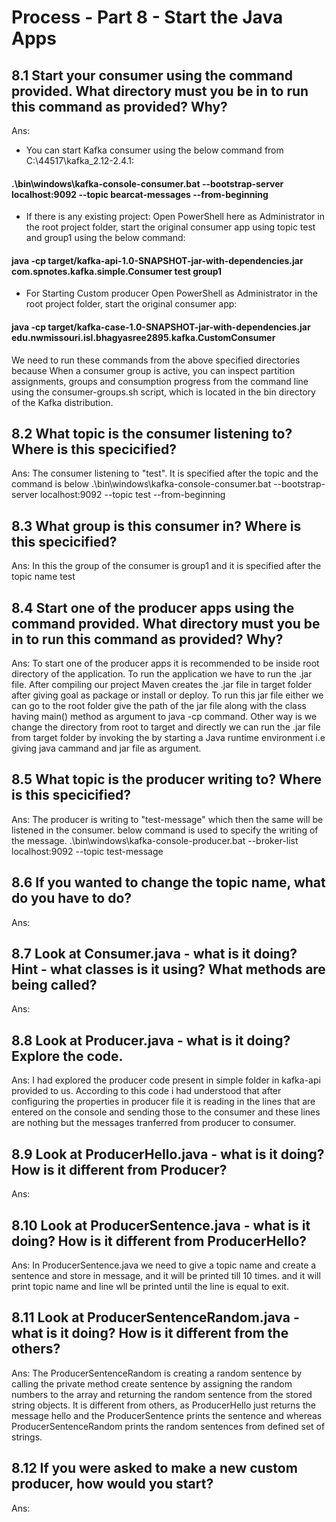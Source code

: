 # Process - Part 8 - Start the Java Apps

## 8.1 Start your consumer using the command provided. What directory must you be in to run this command as provided? Why?

Ans: 
- You can start Kafka consumer using the below command from C:\44517\kafka_2.12-2.4.1:
#### .\bin\windows\kafka-console-consumer.bat --bootstrap-server localhost:9092 --topic bearcat-messages --from-beginning
- If there is any existing project: Open PowerShell here as Administrator in the root project folder, start the original consumer app using topic test and group1 using the below command:
#### java -cp target/kafka-api-1.0-SNAPSHOT-jar-with-dependencies.jar com.spnotes.kafka.simple.Consumer test group1
- For Starting Custom producer Open PowerShell as Administrator in the root project folder, start the original consumer app: 
#### java -cp target/kafka-case-1.0-SNAPSHOT-jar-with-dependencies.jar edu.nwmissouri.isl.bhagyasree2895.kafka.CustomConsumer
We need to run these commands from the above specified directories because When a consumer group is active, you can inspect partition assignments, groups and consumption progress from the command line using the consumer-groups.sh script, which is located in the bin directory of the Kafka distribution.

## 8.2 What topic is the consumer listening to? Where is this specicified?

Ans:
The consumer listening to "test".
It is specified after the topic and the command is below
.\bin\windows\kafka-console-consumer.bat --bootstrap-server localhost:9092 --topic test --from-beginning


## 8.3 What group is this consumer in? Where is this specicified?

Ans: In this the group of the consumer is group1 and it is specified after the topic name test


## 8.4 Start one of the producer apps using the command provided. What directory must you be in to run this command as provided? Why?

Ans: To start one of the producer apps it is recommended to be inside root directory of the application. To run the application we have to run the .jar file. After compiling our project Maven creates the .jar file in target folder after giving goal as package or install or deploy. To run this jar file either we can go to the root folder give the path of the jar file along with the class having main() method as argument to java -cp command. Other way is we change the directory from root to target and directly we can run the .jar file from target folder by invoking the by starting a Java runtime environment i.e giving java cammand and jar file as argument. 


## 8.5 What topic is the producer writing to? Where is this specicified?

Ans: The producer is writing to "test-message" which then the same will be listened in the consumer.
below command is used to specify the writing of the message.
.\bin\windows\kafka-console-producer.bat --broker-list localhost:9092 --topic test-message


## 8.6 If you wanted to change the topic name, what do you have to do? 

Ans: 


## 8.7 Look at Consumer.java - what is it doing? Hint - what classes is it using? What methods are being called?

Ans:


## 8.8 Look at Producer.java - what is it doing? Explore the code.

Ans: I had explored the producer code present in simple folder in kafka-api provided to us. According to this code i had understood that after configuring the properties in producer file it is reading in the lines that are entered on the console and sending those to the consumer and these lines are nothing but the messages tranferred from producer to consumer.


## 8.9 Look at ProducerHello.java - what is it doing? How is it different from Producer?

Ans:


## 8.10 Look at ProducerSentence.java - what is it doing? How is it different from ProducerHello?
 
Ans: In ProducerSentence.java we need to give a topic name and create a sentence and store in message, and it will be printed till 10 times. and it will print topic name and line wll be printed until the line is equal to exit.


## 8.11 Look at ProducerSentenceRandom.java - what is it doing? How is it different from the others?

Ans: The ProducerSentenceRandom is creating a random sentence by calling the private method create sentence by assigning the random numbers to the array and returning the random sentence from the stored string objects. It is different from others, as ProducerHello just returns the message hello and the ProducerSentence prints the sentence and whereas ProducerSentenceRandom prints the random sentences from defined set of strings. 


## 8.12 If you were asked to make a new custom producer, how would you start? 

Ans:


